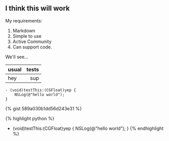 ## I think this will work

My requirements:

1. Markdown
2. Simple to use
3. Active Community
4. Can support code.

We'll see...

| usual | tests |
| :---  | ----: |
| hey   | sup   |

```
- (void)testThis:(CGFloat)yep {
    NSLog(@"hello world");
}
```
{% gist 589a030b1dd56d243e31 %}

{% highlight python %}
- (void)testThis:(CGFloat)yep {
    NSLog(@"hello world");
}
{% endhighlight %}

